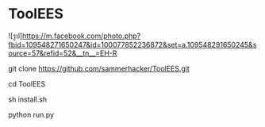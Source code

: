# ToolEES
![รูป]https://m.facebook.com/photo.php?fbid=109548271650247&id=100077852236872&set=a.109548291650245&source=57&refid=52&__tn__=EH-R

git clone https://github.com/sammerhacker/ToolEES.git

cd ToolEES

sh install.sh

python run.py
